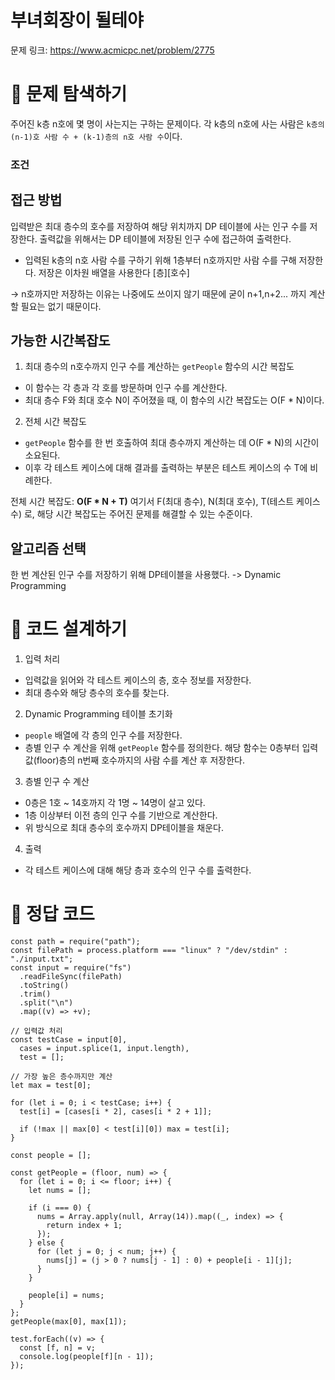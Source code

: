 # 부녀회장이 될테야

문제 링크: https://www.acmicpc.net/problem/2775

# 📌 문제 탐색하기

주어진 k층 n호에 몇 명이 사는지는 구하는 문제이다.
각 k층의 n호에 사는 사람은 `k층의 (n-1)호 사람 수 + (k-1)층의 n호 사람 수`이다.

### 조건

## 접근 방법

입력받은 최대 층수의 호수를 저장하여 해당 위치까지 DP 테이블에 사는 인구 수를 저장한다.
출력값을 위해서는 DP 테이블에 저장된 인구 수에 접근하여 출력한다.

- 입력된 k층의 n호 사람 수를 구하기 위해 1층부터 n호까지만 사람 수를 구해 저장한다. 저장은 이차원 배열을 사용한다 [층][호수]

-> n호까지만 저장하는 이유는 나중에도 쓰이지 않기 때문에 굳이 n+1,n+2... 까지 계산할 필요는 없기 때문이다.

## 가능한 시간복잡도

1. 최대 층수의 n호수까지 인구 수를 계산하는 `getPeople` 함수의 시간 복잡도

- 이 함수는 각 층과 각 호를 방문하며 인구 수를 계산한다.
- 최대 층수 F와 최대 호수 N이 주어졌을 때, 이 함수의 시간 복잡도는 O(F \* N)이다.

2. 전체 시간 복잡도

- `getPeople` 함수를 한 번 호출하여 최대 층수까지 계산하는 데 O(F \* N)의 시간이 소요된다.
- 이후 각 테스트 케이스에 대해 결과를 출력하는 부분은 테스트 케이스의 수 T에 비례한다.

전체 시간 복잡도: **O(F \* N + T)**
여기서 F(최대 층수), N(최대 호수), T(테스트 케이스 수) 로, 해당 시간 복잡도는 주어진 문제를 해결할 수 있는 수준이다.

## 알고리즘 선택

한 번 계산된 인구 수를 저장하기 위해 DP테이블을 사용했다. -> Dynamic Programming

# 📌 코드 설계하기

1. 입력 처리

- 입력값을 읽어와 각 테스트 케이스의 층, 호수 정보를 저장한다.
- 최대 층수와 해당 층수의 호수를 찾는다.

2. Dynamic Programming 테이블 초기화

- `people` 배열에 각 층의 인구 수를 저장한다.
- 층별 인구 수 계산을 위해 `getPeople` 함수를 정의한다. 해당 함수는 0층부터 입력값(floor)층의 n번째 호수까지의 사람 수를 계산 후 저장한다.

3. 층별 인구 수 계산

- 0층은 1호 ~ 14호까지 각 1명 ~ 14명이 살고 있다.
- 1층 이상부터 이전 층의 인구 수를 기반으로 계산한다.
- 위 방식으로 최대 층수의 호수까지 DP테이블을 채운다.

4. 출력

- 각 테스트 케이스에 대해 해당 층과 호수의 인구 수를 출력한다.

# 📌 정답 코드

```
const path = require("path");
const filePath = process.platform === "linux" ? "/dev/stdin" : "./input.txt";
const input = require("fs")
  .readFileSync(filePath)
  .toString()
  .trim()
  .split("\n")
  .map((v) => +v);

// 입력값 처리
const testCase = input[0],
  cases = input.splice(1, input.length),
  test = [];

// 가장 높은 층수까지만 계산
let max = test[0];

for (let i = 0; i < testCase; i++) {
  test[i] = [cases[i * 2], cases[i * 2 + 1]];

  if (!max || max[0] < test[i][0]) max = test[i];
}

const people = [];

const getPeople = (floor, num) => {
  for (let i = 0; i <= floor; i++) {
    let nums = [];

    if (i === 0) {
      nums = Array.apply(null, Array(14)).map((_, index) => {
        return index + 1;
      });
    } else {
      for (let j = 0; j < num; j++) {
        nums[j] = (j > 0 ? nums[j - 1] : 0) + people[i - 1][j];
      }
    }

    people[i] = nums;
  }
};
getPeople(max[0], max[1]);

test.forEach((v) => {
  const [f, n] = v;
  console.log(people[f][n - 1]);
});
```
